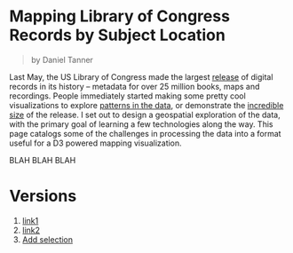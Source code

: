# Mapping Library of Congress Records by Subject Location

> by Daniel Tanner


Last May, the US Library of Congress made the largest [release](https://www.si.umich.edu/news/library-congress-opened-its-catalogs-why-it-matters#gsc.tab=0) of digital records in its history – metadata for over 25 million books, maps and recordings. People immediately started making some pretty cool visualizations to explore [patterns in the data](http://sappingattention.blogspot.com/2017/05/a-brief-visual-history-of-marc.html), or demonstrate the [incredible size](https://medium.com/@thisismattmiller/library-of-congress-lists-57ddd177f1e2?loclr=blogsig) of the release. I set out to design a geospatial exploration of the data, with the primary goal of learning a few technologies along the way. This page catalogs some of the challenges in processing the data into a format useful for a D3 powered mapping visualization.


BLAH BLAH BLAH



# Versions

1. [link1](https://clarkdatalabs.github.io/library_of_congress/Visualization/vis.md)
2. [link2](https://clarkdatalabs.github.io/library_of_congress/Visualization/AddTooltip/)
3. [Add selection](https://clarkdatalabs.github.io/library_of_congress/Visualization/AddSelection/)